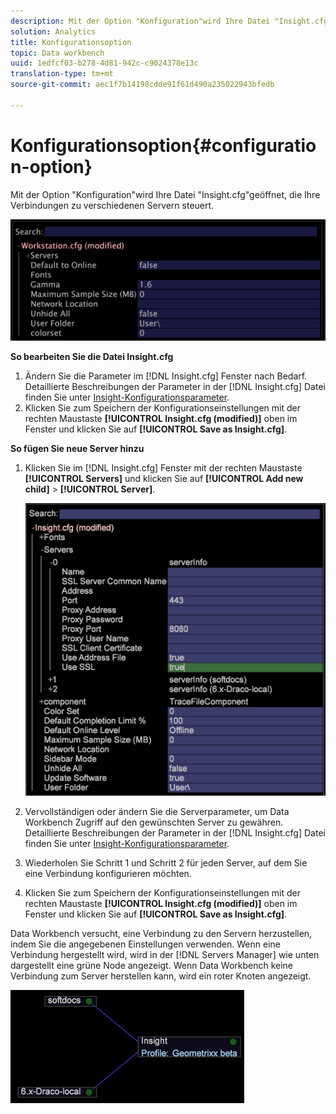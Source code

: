 ```yaml
---
description: Mit der Option "Konfiguration"wird Ihre Datei "Insight.cfg"geöffnet, die Ihre Verbindungen zu verschiedenen Servern steuert.
solution: Analytics
title: Konfigurationsoption
topic: Data workbench
uuid: 1edfcf03-b278-4d81-942c-c9024378e13c
translation-type: tm+mt
source-git-commit: aec1f7b14198cdde91f61d490a235022943bfedb

---
```



# Konfigurationsoption{#configuration-option}

Mit der Option &quot;Konfiguration&quot;wird Ihre Datei &quot;Insight.cfg&quot;geöffnet, die Ihre Verbindungen zu verschiedenen Servern steuert.

![](assets/cfg_Workstation.png)

**So bearbeiten Sie die Datei Insight.cfg**

1. Ändern Sie die Parameter im [!DNL Insight.cfg] Fenster nach Bedarf. Detaillierte Beschreibungen der Parameter in der [!DNL Insight.cfg] Datei finden Sie unter [Insight-Konfigurationsparameter](../../../home/c-get-started/c-insght-config-param.md#concept-14da97d0756348e885c08ca9e866074b).
1. Klicken Sie zum Speichern der Konfigurationseinstellungen mit der rechten Maustaste **[!UICONTROL Insight.cfg (modified)]** oben im Fenster und klicken Sie auf **[!UICONTROL Save as Insight.cfg]**.

**So fügen Sie neue Server hinzu**

1. Klicken Sie im [!DNL Insight.cfg] Fenster mit der rechten Maustaste **[!UICONTROL Servers]** und klicken Sie auf **[!UICONTROL Add new child]** > **[!UICONTROL Server]**.

   ![](assets/cfg_Workstation_AddServer.png)

1. Vervollständigen oder ändern Sie die Serverparameter, um Data Workbench Zugriff auf den gewünschten Server zu gewähren. Detaillierte Beschreibungen der Parameter in der [!DNL Insight.cfg] Datei finden Sie unter [Insight-Konfigurationsparameter](../../../home/c-get-started/c-insght-config-param.md#concept-14da97d0756348e885c08ca9e866074b).
1. Wiederholen Sie Schritt 1 und Schritt 2 für jeden Server, auf dem Sie eine Verbindung konfigurieren möchten.
1. Klicken Sie zum Speichern der Konfigurationseinstellungen mit der rechten Maustaste **[!UICONTROL Insight.cfg (modified)]** oben im Fenster und klicken Sie auf **[!UICONTROL Save as Insight.cfg]**.

Data Workbench versucht, eine Verbindung zu den Servern herzustellen, indem Sie die angegebenen Einstellungen verwenden. Wenn eine Verbindung hergestellt wird, wird in der [!DNL Servers Manager] wie unten dargestellt eine grüne Node angezeigt. Wenn Data Workbench keine Verbindung zum Server herstellen kann, wird ein roter Knoten angezeigt.

![](assets/vis_SysStat_RedGreenDots.png)

